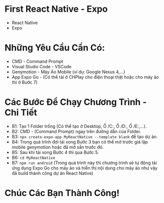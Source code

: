 # First React Native - Expo
- React Native
- Expo

# Những Yêu Cầu Cần Có:
- CMD - Command Prompt
- Visual Studio Code - VSCode
- Genymotion - Máy Ảo Mobile (ví dụ: Google Nexus 4,...)
- App Expo Go - (Có thể tải ở CHPlay cho điện thoại thật hoặc cho máy ảo thì ở Bước 7)

# Các Bước Để Chạy Chương Trình - Chi Tiết
- B1: Tạo 1 Folder trống (Có thể tạo ở Desktop, Ổ /C:, Ổ /D:, Ổ /E:,...).
- B2: CMD - (Command Prompt) ngay trên đường dẫn của Folder.
- B3: `npx create-expo-app MyReactNative --template blank` để tạo dự án.
- B4: Trong quá trình đợi tải xong Bước 3 bạn có thể mở trước giả lập mobile genymotion hoặc đã mở sẵn trước đó.
- B5: Sau khi tải xong Bước 4 thì qua Bước 5.
- B6: `cd MyReactNative`
- B7: `npm run android` (Trong quá trình này thì chương trình sẽ tự động tải ứng dụng Expo Go cho máy ảo và hiển thị nội dung cho máy ảo như vậy đã build thành công dự án React Native)

# Chúc Các Bạn Thành Công!

